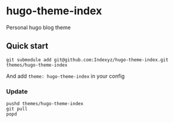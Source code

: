 # hugo-theme-index
Personal hugo blog theme

## Quick start
```
git submodule add git@github.com:Indexyz/hugo-theme-index.git themes/hugo-theme-index
```

And add `theme: hugo-theme-index` in your config

### Update
```
pushd themes/hugo-theme-index
git pull
popd
```
